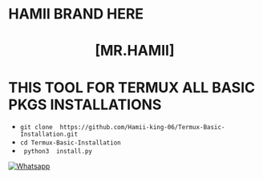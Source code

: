 # HAMII BRAND HERE

<h1 align="center"> [MR.HAMII]</h1>


# THIS TOOL FOR TERMUX ALL BASIC PKGS INSTALLATIONS

- `git clone  https://github.com/Hamii-king-06/Termux-Basic-Installation.git`
- `cd Termux-Basic-Installation`
- ` python3  install.py`



 [![Whatsapp](https://img.shields.io/badge/Whatsapp-HAMII-deepgreen?style=flat-square&logo=whatsapp)](https://wa.me/+923155912838)
